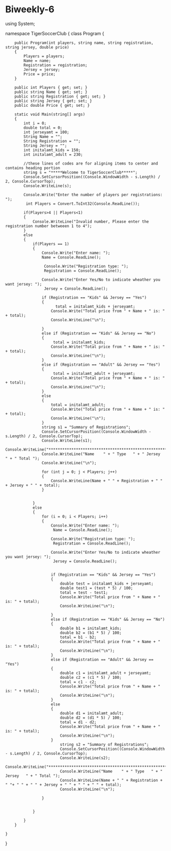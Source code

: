 # Biweekly-6
﻿using System;

namespace TigerSoccerClub
{
    class Program
    {

        public Program(int players, string name, string registration, string jersey, double price)
        {
            Players = players;
            Name = name;
            Registration = registration;
            Jersey = jersey;
            Price = price;
        }

        public int Players { get; set; }
        public string Name { get; set; }
        public string Registration { get; set; }
        public string Jersey { get; set; }
        public double Price { get; set; }

        static void Main(string[] args)
        {
            int i = 0;
            double total = 0;
            int jerseyamt = 100;
            String Name = "";
            String Registration = "";
            String Jersey = "";
            int initalamt_kids = 150;
            int initalamt_adult = 230;
            
            //these lines of codes are for aligning items to center and contains heading portion
            string s = "*****Welcome to TigerSoccerClub*****";
            Console.SetCursorPosition((Console.WindowWidth - s.Length) / 2, Console.CursorTop);
            Console.WriteLine(s);

            Console.Write("Enter the number of players per registrations: ");
             int Players = Convert.ToInt32(Console.ReadLine());

            if(Players>4 || Players<1)
            {
                Console.WriteLine("Invalid number, Please enter the registration number betweeen 1 to 4");
            }
            else
            {
                if(Players == 1)
                {
                    Console.Write("Enter name: ");
                    Name = Console.ReadLine();

                     Console.Write("Registration type: ");
                     Registration = Console.ReadLine();

                    Console.Write("Enter Yes/No to indicate wheather you want jersey: ");
                     Jersey = Console.ReadLine();

                    if (Registration == "Kids" && Jersey == "Yes")
                    {
                          total = initalamt_kids + jerseyamt;
                        Console.Write("Total price from " + Name + " is: " + total);
                        Console.WriteLine("\n");

                    }
                    else if (Registration == "Kids" && Jersey == "No")
                    {
                         total = initalamt_kids;
                        Console.Write("Total price from " + Name + " is: " + total);
                        Console.WriteLine("\n");
                    }
                    else if (Registration == "Adult" && Jersey == "Yes")
                    {
                         total = initalamt_adult + jerseyamt;
                        Console.Write("Total price from " + Name + " is: " + total);
                        Console.WriteLine("\n");
                    }
                    else
                    {
                        total = initalamt_adult;
                        Console.Write("Total price from " + Name + " is: " + total);
                        Console.WriteLine("\n");
                    }
                    string s1 = "Summary of Registrations";
                    Console.SetCursorPosition((Console.WindowWidth - s.Length) / 2, Console.CursorTop);
                    Console.WriteLine(s1);
                    Console.WriteLine("******************************************************************************************************");
                    Console.WriteLine("Name    " + " Type   " + " Jersey   " + " Total ");
                    Console.WriteLine("\n");

                    for (int j = 0; j < Players; j++)
                    {
                        Console.WriteLine(Name + " " + Registration + " " + Jersey + " " + total);
                    }


                }
                else
                {
                    for (i = 0; i < Players; i++)
                    {
                        Console.Write("Enter name: ");
                         Name = Console.ReadLine();

                        Console.Write("Registration type: ");
                         Registration = Console.ReadLine();

                        Console.Write("Enter Yes/No to indicate wheather you want jersey: ");
                         Jersey = Console.ReadLine();


                        if (Registration == "Kids" && Jersey == "Yes")
                        {
                            double test = initalamt_kids + jerseyamt;
                            double test1 = (test * 5) / 100;
                            total = test - test1;
                            Console.Write("Total price from " + Name + " is: " + total);
                            Console.WriteLine("\n");

                        }
                        else if (Registration == "Kids" && Jersey == "No")
                        {
                            double b1 = initalamt_kids;
                            double b2 = (b1 * 5) / 100;
                            total = b1 - b2;
                            Console.Write("Total price from " + Name + " is: " + total);
                            Console.WriteLine("\n");
                        }
                        else if (Registration == "Adult" && Jersey == "Yes")
                        {
                            double c1 = initalamt_adult + jerseyamt;
                            double c2 = (c1 * 5) / 100;
                            total = c1 - c2;
                            Console.Write("Total price from " + Name + " is: " + total);
                            Console.WriteLine("\n");
                        }
                        else 
                        {
                            double d1 = initalamt_adult;
                            double d2 = (d1 * 5) / 100;
                            total = d1 - d2;
                            Console.Write("Total price from " + Name + " is: " + total);
                            Console.WriteLine("\n");
                        }
                            string s2 = "Summary of Registrations";
                            Console.SetCursorPosition((Console.WindowWidth - s.Length) / 2, Console.CursorTop);
                            Console.WriteLine(s2);
                            Console.WriteLine("******************************************************************************************************");
                            Console.WriteLine("Name    " + " Type   " + " Jersey   " + " Total ");
                            Console.WriteLine(Name + " " + Registration + " "+ " " + " " + Jersey + " " + " " + " " + total);
                            Console.WriteLine("\n");

                    }


                }
                 
            }
        }
        
    }
}
